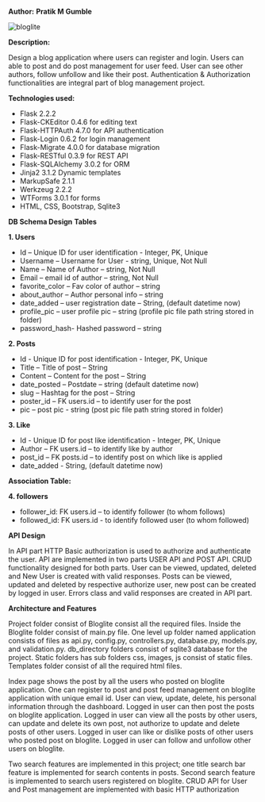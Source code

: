 **Author:**
**Pratik M Gumble**

![bloglite](https://user-images.githubusercontent.com/96189065/222941586-96d88463-08d5-4888-83c1-56ee08b1ea24.png)



**Description:**

Design a blog application where users can register and login. Users can able to post and do post 
management for user feed. User can see other authors, follow unfollow and like their post. 
Authentication & Authorization functionalities are integral part of blog management project.


**Technologies used:**
*  Flask 2.2.2
*  Flask-CKEditor 0.4.6 for editing text
*  Flask-HTTPAuth 4.7.0 for API authentication
*  Flask-Login 0.6.2 for login management
*  Flask-Migrate 4.0.0 for database migration
*  Flask-RESTful 0.3.9 for REST API
*  Flask-SQLAlchemy 3.0.2 for ORM
*  Jinja2 3.1.2 Dynamic templates
*  MarkupSafe 2.1.1
*  Werkzeug 2.2.2
*  WTForms 3.0.1 for forms
*  HTML, CSS, Bootstrap, Sqlite3


**DB Schema Design**
**Tables**

**1. Users**
*  Id – Unique ID for user identification - Integer, PK, Unique
*  Username – Username for User - string, Unique, Not Null
*  Name – Name of Author – string, Not Null
*  Email – email id of author – string, Not Null
*  favorite_color – Fav color of author – string
*  about_author – Author personal info – string
*  date_added – user registration date – String, (default datetime now)
*  profile_pic – user profile pic – string (profile pic file path string stored in folder)
*  password_hash- Hashed password – string 

**2. Posts**
*  Id - Unique ID for post identification - Integer, PK, Unique
*  Title – Title of post – String
*  Content – Content for the post – String 
*  date_posted – Postdate – string (default datetime now)
*  slug – Hashtag for the post – String
*  poster_id – FK users.id – to identify user for the post 
*  pic – post pic - string (post pic file path string stored in folder)


**3. Like**
*  Id - Unique ID for post like identification - Integer, PK, Unique
*  Author – FK users.id – to identify like by author
*  post_id – FK posts.id – to identify post on which like is applied
*  date_added - String, (default datetime now)

**Association Table:**

**4. followers**
*  follower_id: FK users.id – to identify follower (to whom follows)
*  followed_id: FK users.id - to identify followed user (to whom followed)


**API Design**

  In API part HTTP Basic authorization is used to authorize and authenticate the user. API are 
implemented in two parts USER API and POST API. CRUD functionality designed for both parts.
User can be viewed, updated, deleted and New User is created with valid responses. Posts can be 
viewed, updated and deleted by respective authorize user, new post can be created by logged in 
user. Errors class and valid responses are created in API part.


**Architecture and Features**

  Project folder consist of Bloglite consist all the required files. Inside the Bloglite folder 
consist of main.py file. One level up folder named application consists of files as api.py, config.py, 
controllers.py, database.py, models.py, and validation.py. db_directory folders consist of sqlite3
database for the project. Static folders has sub folders css, images, js consist of static files. Templates 
folder consist of all the required html files.


  Index page shows the post by all the users who posted on bloglite application. One can 
register to post and post feed management on bloglite application with unique email id. User can 
view, update, delete, his personal information through the dashboard. Logged in user can then post 
the posts on bloglite application. Logged in user can view all the posts by other users, can update 
and delete its own post, not authorize to update and delete posts of other users. Logged in user can 
like or dislike posts of other users who posted post on bloglite. Logged in user can follow and 
unfollow other users on bloglite. 


  Two search features are implemented in this project; one title search bar feature is 
implemented for search contents in posts. Second search feature is implemented to search users 
registered on bloglite.
CRUD API for User and Post management are implemented with basic HTTP authorization

